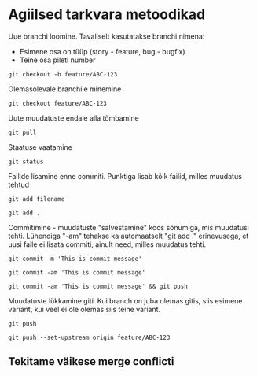 # Agiilsed tarkvara metoodikad

Uue branchi loomine. Tavaliselt kasutatakse branchi nimena:
- Esimene osa on tüüp (story - feature, bug - bugfix)
- Teine osa pileti number
```
git checkout -b feature/ABC-123
```


Olemasolevale branchile minemine
```
git checkout feature/ABC-123
```


Uute muudatuste endale alla tõmbamine
```
git pull
```


Staatuse vaatamine
```
git status
```


Failide lisamine enne commiti. Punktiga lisab kõik failid, milles muudatus tehtud
```
git add filename

git add .
```


Commitimine - muudatuste "salvestamine" koos sõnumiga, mis muudatusi tehti. Lühendiga "-am" tehakse ka automaatselt "git add ." erinevusega, et uusi faile ei lisata commiti, ainult need, milles muudatus tehti.
```
git commit -m 'This is commit message'

git commit -am 'This is commit message'

git commit -am 'This is commit message' && git push
```


Muudatuste lükkamine giti. Kui branch on juba olemas gitis, siis esimene variant, kui veel ei ole olemas siis teine variant.
```
git push

git push --set-upstream origin feature/ABC-123
```

## Tekitame väikese merge conflicti
